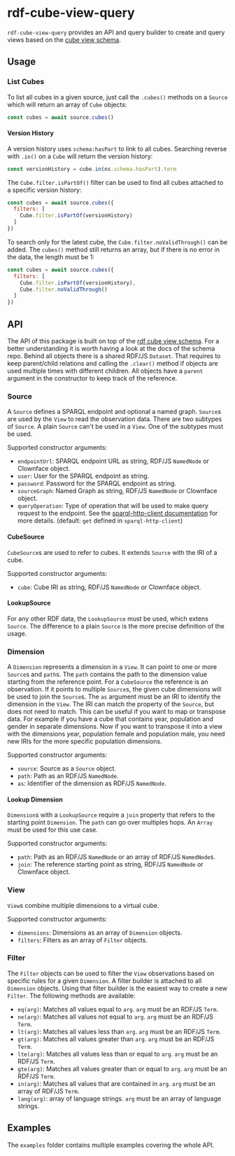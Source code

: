 # rdf-cube-view-query

`rdf-cube-view-query` provides an API and query builder to create and query views based on the [cube view schema](https://github.com/zazuko/rdf-cube-view-schema).

## Usage

### List Cubes

To list all cubes in a given source, just call the `.cubes()` methods on a `Source` which will return an array of `Cube` objects:

```javascript
const cubes = await source.cubes()
```

#### Version History

A version history uses `schema:hasPart` to link to all cubes.
Searching reverse with `.in()` on a `Cube` will return the version history: 

```javascript
const versionHistory = cube.in(ns.schema.hasPart).term
```

The `Cube.filter.isPartOf()` filter can be used to find all cubes attached to a specific version history:

```javascript
const cubes = await source.cubes({
  filters: [
    Cube.filter.isPartOf(versionHistory)
  ]
})
```

To search only for the latest cube, the `Cube.filter.noValidThrough()` can be added.
The `cubes()` method still returns an array, but if there is no error in the data, the length must be 1:

```javascript
const cubes = await source.cubes({
  filters: [
    Cube.filter.isPartOf(versionHistory),
    Cube.filter.noValidThrough()
  ]
})
```

## API

The API of this package is built on top of the [rdf cube view schema](https://github.com/zazuko/rdf-cube-view-schema).
For a better understanding it is worth having a look at the docs of the schema repo.
Behind all objects there is a shared RDF/JS `Dataset`.
That requires to keep parent/child relations and calling the `.clear()` method if objects are used multiple times with different children.
All objects have a `parent` argument in the constructor to keep track of the reference.

### Source

A `Source` defines a SPARQL endpoint and optional a named graph.
`Source`s are used by the `View` to read the observation data.
There are two subtypes of `Source`.
A plain `Source` can't be used in a `View`.
One of the subtypes must be used.

Supported constructor arguments:

- `endpointUrl`: SPARQL endpoint URL as string, RDF/JS `NamedNode` or Clownface object.
- `user`: User for the SPARQL endpoint as string.
- `password`: Password for the SPARQL endpoint as string.
- `sourceGraph`: Named Graph as string, RDF/JS `NamedNode` or Clownface object.
- `queryOperation`: Type of operation that will be used to make query request to the endpoint.
  See the [sparql-http-client documentation](https://zazuko.github.io/sparql-http-client/#/?id=operation) for more details.
  (default: `get` defined in `sparql-http-client`)

#### CubeSource

`CubeSource`s are used to refer to cubes.
It extends `Source` with the IRI of a cube.

Supported constructor arguments:

- `cube`: Cube IRI as string, RDF/JS `NamedNode` or Clownface object.

#### LookupSource

For any other RDF data, the `LookupSource` must be used, which extens `Source`.
The difference to a plain `Source` is the more precise definition of the usage.

### Dimension

A `Dimension` represents a dimension in a `View`.
It can point to one or more `Source`s and `path`s.
The `path` contains the path to the dimension value starting from the reference point.
For a `CubeSource` the reference is an observation.
If it points to multiple `Source`s, the given cube dimensions will be used to join the `Source`s. 
The `as` argument must be an IRI to identify the dimension in the `View`.
The IRI can match the property of the `Source`, but does not need to match.
This can be useful if you want to map or transpose data.
For example if you have a cube that contains year, population and gender in separate dimensions.
Now if you want to transpose it into a view with the dimensions year, population female and population male, you need new IRIs for the more specific population dimensions.

Supported constructor arguments:

- `source`: Source as a `Source` object.
- `path`: Path as an RDF/JS `NamedNode`.
- `as`: Identifier of the dimension as RDF/JS `NamedNode`.

#### Lookup Dimension

`Dimension`s with a `LookupSource` require a `join` property that refers to the starting point `Dimension`.
The `path` can go over multiples hops.
An `Array` must be used for this use case.  

Supported constructor arguments:

- `path`: Path as an RDF/JS `NamedNode` or an array of RDF/JS `NamedNode`s.
- `join`: The reference starting point as string, RDF/JS `NamedNode` or Clownface object.

### View

`View`s combine multiple dimensions to a virtual cube.

Supported constructor arguments:

- `dimensions`: Dimensions as an array of `Dimension` objects.
- `filters`: Filters as an array of `Filter` objects.

### Filter

The `Filter` objects can be used to filter the `View` observations based on specific rules for a given `Dimension`.
A filter builder is attached to all `Dimension` objects.
Using that filter builder is the easiest way to create a new `Filter`.
The following methods are available:

- `eq(arg)`: Matches all values equal to `arg`.
  `arg` must be an RDF/JS `Term`.
- `ne(arg)`: Matches all values not equal to `arg`.
  `arg` must be an RDF/JS `Term`.
- `lt(arg)`: Matches all values less than `arg`.
  `arg` must be an RDF/JS `Term`.
- `gt(arg)`: Matches all values greater than `arg`.
  `arg` must be an RDF/JS `Term`.
- `lte(arg)`: Matches all values less than or equal to `arg`.
  `arg` must be an RDF/JS `Term`.
- `gte(arg)`: Matches all values greater than or equal to `arg`.
  `arg` must be an RDF/JS `Term`.
- `in(arg)`: Matches all values that are contained in `arg`.
  `arg` must be an array of RDF/JS `Term`.
- `lang(arg)`: array of language strings.
  `arg` must be an array of language strings.

## Examples

The `examples` folder contains multiple examples covering the whole API. 
